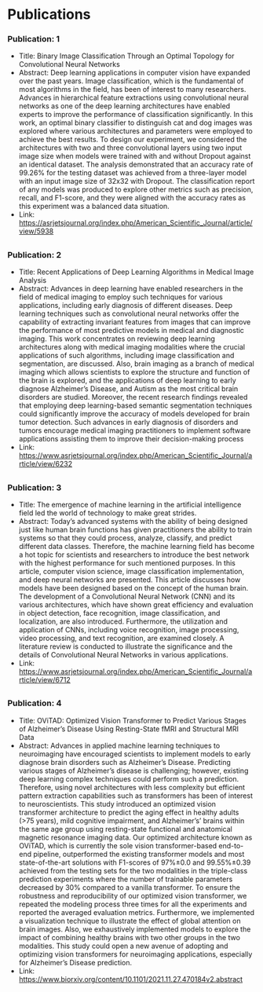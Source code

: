 # Publications
### Publication: 1

* Title: Binary Image Classification Through an Optimal Topology for Convolutional Neural Networks
* Abstract: Deep learning applications in computer vision have expanded over the past years. Image classification, which is the fundamental of most algorithms in the field, has been of interest to many researchers. Advances in hierarchical feature extractions using convolutional neural networks as one of the deep learning architectures have enabled experts to improve the performance of classification significantly. In this work, an optimal binary classifier to distinguish cat and dog images was explored where various architectures and parameters were employed to achieve the best results. To design our experiment, we considered the architectures with two and three convolutional layers using two input image size when models were trained with and without Dropout against an identical dataset. The analysis demonstrated that an accuracy rate of 99.26% for the testing dataset was achieved from a three-layer model with an input image size of 32x32 with Dropout. The classification report of any models was produced to explore other metrics such as precision, recall, and F1-score, and they were aligned with the accuracy rates as this experiment was a balanced data situation.
* Link: https://asrjetsjournal.org/index.php/American_Scientific_Journal/article/view/5938
##
### Publication: 2
* Title: Recent Applications of Deep Learning Algorithms in Medical Image Analysis
* Abstract: Advances in deep learning have enabled researchers in the field of medical imaging to employ such techniques for various applications, including early diagnosis of different diseases. Deep learning techniques such as convolutional neural networks offer the capability of extracting invariant features from images that can improve the performance of most predictive models in medical and diagnostic imaging. This work concentrates on reviewing deep learning architectures along with medical imaging modalities where the crucial applications of such algorithms, including image classification and segmentation, are discussed. Also, brain imaging as a branch of medical imaging which allows scientists to explore the structure and function of the brain is explored, and the applications of deep learning to early diagnose Alzheimer’s Disease, and Autism as the most critical brain disorders are studied. Moreover, the recent research findings revealed that employing deep learning-based semantic segmentation techniques could significantly improve the accuracy of models developed for brain tumor detection. Such advances in early diagnosis of disorders and tumors encourage medical imaging practitioners to implement software applications assisting them to improve their decision-making process
* Link: https://www.asrjetsjournal.org/index.php/American_Scientific_Journal/article/view/6232
##
### Publication: 3
* Title: The emergence of machine learning in the artificial intelligence field led the world of technology to make great strides.
* Abstract: Today’s advanced systems with the ability of being designed just like human brain functions has given practitioners the ability to train systems so that they could process, analyze, classify, and predict different data classes. Therefore, the machine learning field has become a hot topic for scientists and researchers to introduce the best network with the highest performance for such mentioned purposes. In this article, computer vision science, image classification implementation, and deep neural networks are presented. This article discusses how models have been designed based on the concept of the human brain. The development of a Convolutional Neural Network (CNN) and its various architectures, which have shown great efficiency and evaluation in object detection, face recognition, image classification, and localization, are also introduced. Furthermore, the utilization and application of CNNs, including voice recognition, image processing, video processing, and text recognition, are examined closely. A literature review is conducted to illustrate the significance and the details of Convolutional Neural Networks in various applications.
* Link: https://www.asrjetsjournal.org/index.php/American_Scientific_Journal/article/view/6712
##
### Publication: 4
* Title: OViTAD: Optimized Vision Transformer to Predict Various Stages of Alzheimer’s Disease Using Resting-State fMRI and Structural MRI Data
* Abstract: Advances in applied machine learning techniques to neuroimaging have encouraged scientists to implement models to early diagnose brain disorders such as Alzheimer’s Disease. Predicting various stages of Alzheimer’s disease is challenging; however, existing deep learning complex techniques could perform such a prediction. Therefore, using novel architectures with less complexity but efficient pattern extraction capabilities such as transformers has been of interest to neuroscientists. This study introduced an optimized vision transformer architecture to predict the aging effect in healthy adults (>75 years), mild cognitive impairment, and Alzheimer’s’ brains within the same age group using resting-state functional and anatomical magnetic resonance imaging data. Our optimized architecture known as OViTAD, which is currently the sole vision transformer-based end-to-end pipeline, outperformed the existing transformer models and most state-of-the-art solutions with F1-scores of 97%±0.0 and 99.55%±0.39 achieved from the testing sets for the two modalities in the triple-class prediction experiments where the number of trainable parameters decreased by 30% compared to a vanilla transformer. To ensure the robustness and reproducibility of our optimized vision transformer, we repeated the modeling process three times for all the experiments and reported the averaged evaluation metrics. Furthermore, we implemented a visualization technique to illustrate the effect of global attention on brain images. Also, we exhaustively implemented models to explore the impact of combining healthy brains with two other groups in the two modalities. This study could open a new avenue of adopting and optimizing vision transformers for neuroimaging applications, especially for Alzheimer’s Disease prediction.
* Link: https://www.biorxiv.org/content/10.1101/2021.11.27.470184v2.abstract

